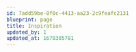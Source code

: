 ```yaml
---
id: 7add59be-8f0c-4413-aa23-2c9feafc2131
blueprint: page
title: Inspiration
updated_by: 1
updated_at: 1678305781
---
```

